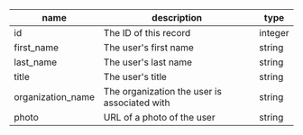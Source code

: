 | name              | description                                  | type    |
|-------------------|----------------------------------------------|---------|
| id                | The ID of this record                        | integer |
| first_name        | The user's first name                        | string  |
| last_name         | The user's last name                         | string  |
| title             | The user's title                             | string  |
| organization_name | The organization the user is associated with | string  |
| photo             | URL of a photo of the user                   | string  |
